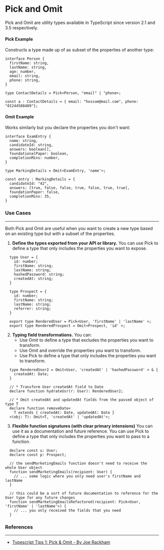 # Pick and Omit

Pick and Omit are utility types available in TypeScript since version 2.1 and 3.5 respectively.

#### Pick Example

Constructs a type made up of as subset of the properties of another type:

```
interface Person {
  firstName: string,
  lastName: string,
  age: number,
  email: string,
  phone: string,
}

type ContactDetails = Pick<Person, "email" | "phone>;

const a : ContactDetails = { email: "hossam@mail.com", phone: "01244588489"};
```

#### Omit Example

Works similarly but you declare the properties you don't want:

```
interface ExamEntry {
  name: string,
  candidateId: string,
  answers: boolean[],
  foundationalPaper: boolean,
  completionMins: number,
}

type MarkingDetails = Omit<ExamEntry, 'name'>;

const entry : MarkingDetails = {
  candidateId: "42",
  answers: [true, false, false, true, false, true, true],
  foundationPaper: false,
  completionMins: 35,
}
```

### Use Cases

---

Both Pick and Omit are useful when you want to create a new type based on an existing type but with a subset of the properties.

1. **Define the types exported from your API or library.**
   You can use Pick to define a type that only includes the properties you want to expose.

```
  type User = {
    id: number;
    firstName: string;
    lastName: string;
    hashedPassword: string;
    createdAt: string;
  }

  type Prospect = {
    id: number;
    firstName: string;
    lastName: string;
    referrer: string;
  }

  export type RenderedUser = Pick<User, 'firstName' | 'lastName' >;
  export type RenderedProspect = Omit<Prospect, 'id' >;
```

2. **Typing field transformations.**
   You can:
   - Use Omit to define a type that excludes the properties you want to transform.
   - Use Omit and override the properties you want to transform.
   - Use Pick to define a type that only includes the properties you want to transform.

```
  type RenderedUser2 = Omit<User, 'createdAt' | 'hashedPassword' > & {
    createdAt: Date;
  }

  // * Transform User createdAt field to Date
  declare function hydrateUsr(r: User): RenderedUser2;

  // * Omit createdAt and updatedAt fields from the passed object of type T
  declare function removeDate<
    T extends { createdAt: Date, updatedAt: Date }
  >(obj: T): Omit<T, 'createdAt' | 'updatedAt'>;
```

3. **Flexible function signatures (with clear primary intensions)**
   You can use it as a documentation and future reference. You can use Pick to define a type that only includes the properties you want to pass to a function.

```
  declare const u: User;
  declare const p: Prospect;

  // the sendMarketingEmails function doesn't need to receive the whole User object
  function sendMarketingEmails(recipient: User) {
    // ... some logic where you only need user's firstName and lastName
  }

  // this could be a sort of future documentation to reference for the User type for any future changes
  function sendMarketingEmailsRefactored(recipient: Pick<User, 'firstName' | 'lastName'>) {
    // ... you only received the fields that you need
  }
```

### References

---

- [Typescript Tips 1: Pick & Omit - By Joe Rackham](https://joerackham.medium.com/typescript-tips-1-pick-omit-f18c7977fc4a)
